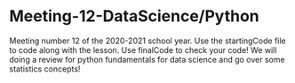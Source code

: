 # Meeting-12-DataScience/Python
Meeting number 12 of the 2020-2021 school year. Use the startingCode file to code along with the lesson. Use finalCode to check your code! We will doing a review for python fundamentals for data science and go over some statistics concepts!
